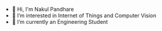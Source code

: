 - 👋 Hi, I'm Nakul Pandhare 
- 👀 I’m interested in Internet of Things and Computer Vision 
- 🌱 I’m currently an Engineering Student 


<!---
Nakul23-musicboy/Nakul23-musicboy is a ✨ special ✨ repository because its `README.md` (this file) appears on your GitHub profile.
You can click the Preview link to take a look at your changes.
--->
